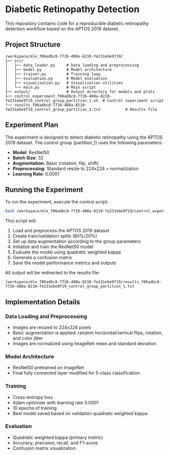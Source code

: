 # Diabetic Retinopathy Detection

This repository contains code for a reproducible diabetic retinopathy detection workflow based on the APTOS 2019 dataset.

## Project Structure

```
/workspace/mle_f06adbc8-7726-408a-8210-fe231ebe9f19/
├── src/
│   ├── data_loader.py     # Data loading and preprocessing
│   ├── model.py           # Model architecture
│   ├── trainer.py         # Training loop
│   ├── evaluation.py      # Model evaluation
│   ├── visualization.py   # Visualization utilities
│   └── main.py            # Main script
├── output/                # Output directory for models and plots
├── control_experiment_f06adbc8-7726-408a-8210-fe231ebe9f19_control_group_partition_1.sh  # Control experiment script
└── results_f06adbc8-7726-408a-8210-fe231ebe9f19_control_group_partition_1.txt           # Results file
```

## Experiment Plan

The experiment is designed to detect diabetic retinopathy using the APTOS 2019 dataset. The control group (partition_1) uses the following parameters:

- **Model**: ResNet50
- **Batch Size**: 32
- **Augmentation**: Basic (rotation, flip, shift)
- **Preprocessing**: Standard resize to 224x224 + normalization
- **Learning Rate**: 0.0001

## Running the Experiment

To run the experiment, execute the control script:

```bash
bash /workspace/mle_f06adbc8-7726-408a-8210-fe231ebe9f19/control_experiment_f06adbc8-7726-408a-8210-fe231ebe9f19_control_group_partition_1.sh
```

This script will:
1. Load and preprocess the APTOS 2019 dataset
2. Create train/validation splits (80%/20%)
3. Set up data augmentation according to the group parameters
4. Initialize and train the ResNet50 model
5. Evaluate the model using quadratic weighted kappa
6. Generate a confusion matrix
7. Save the model performance metrics and outputs

All output will be redirected to the results file:
```
/workspace/mle_f06adbc8-7726-408a-8210-fe231ebe9f19/results_f06adbc8-7726-408a-8210-fe231ebe9f19_control_group_partition_1.txt
```

## Implementation Details

### Data Loading and Preprocessing

- Images are resized to 224x224 pixels
- Basic augmentation is applied: random horizontal/vertical flips, rotation, and color jitter
- Images are normalized using ImageNet mean and standard deviation

### Model Architecture

- ResNet50 pretrained on ImageNet
- Final fully connected layer modified for 5-class classification

### Training

- Cross-entropy loss
- Adam optimizer with learning rate 0.0001
- 10 epochs of training
- Best model saved based on validation quadratic weighted kappa

### Evaluation

- Quadratic weighted kappa (primary metric)
- Accuracy, precision, recall, and F1-score
- Confusion matrix visualization